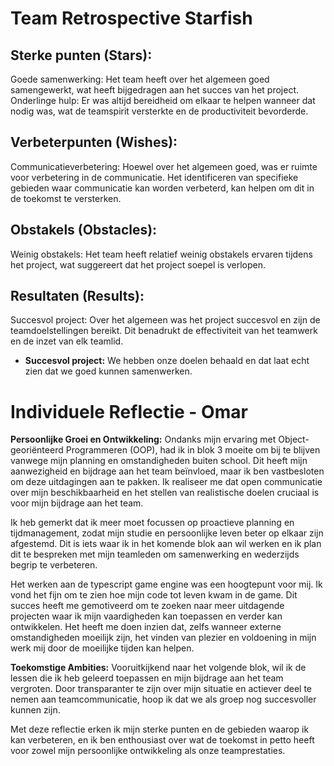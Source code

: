 # Team Retrospective Starfish

## Sterke punten (Stars):

Goede samenwerking: Het team heeft over het algemeen goed samengewerkt, wat heeft bijgedragen aan het succes van het project.
Onderlinge hulp: Er was altijd bereidheid om elkaar te helpen wanneer dat nodig was, wat de teamspirit versterkte en de productiviteit bevorderde.

## Verbeterpunten (Wishes):

Communicatieverbetering: Hoewel over het algemeen goed, was er ruimte voor verbetering in de communicatie. Het identificeren van specifieke gebieden waar communicatie kan worden verbeterd, kan helpen om dit in de toekomst te versterken.

## Obstakels (Obstacles):

Weinig obstakels: Het team heeft relatief weinig obstakels ervaren tijdens het project, wat suggereert dat het project soepel is verlopen.

## Resultaten (Results):

Succesvol project: Over het algemeen was het project succesvol en zijn de teamdoelstellingen bereikt. Dit benadrukt de effectiviteit van het teamwerk en de inzet van elk teamlid.

- **Succesvol project:** We hebben onze doelen behaald en dat laat echt zien dat we goed kunnen samenwerken.

# Individuele Reflectie - Omar

**Persoonlijke Groei en Ontwikkeling:**
Ondanks mijn ervaring met Object-georiënteerd Programmeren (OOP), had ik in blok 3 moeite om bij te blijven vanwege mijn planning en omstandigheden buiten school. Dit heeft mijn aanwezigheid en bijdrage aan het team beïnvloed, maar ik ben vastbesloten om deze uitdagingen aan te pakken. Ik realiseer me dat open communicatie over mijn beschikbaarheid en het stellen van realistische doelen cruciaal is voor mijn bijdrage aan het team.

Ik heb gemerkt dat ik meer moet focussen op proactieve planning en tijdmanagement, zodat mijn studie en persoonlijke leven beter op elkaar zijn afgestemd. Dit is iets waar ik in het komende blok aan wil werken en ik plan dit te bespreken met mijn teamleden om samenwerking en wederzijds begrip te verbeteren.

Het werken aan de typescript game engine was een hoogtepunt voor mij. Ik vond het fijn om te zien hoe mijn code tot leven kwam in de game. Dit succes heeft me gemotiveerd om te zoeken naar meer uitdagende projecten waar ik mijn vaardigheden kan toepassen en verder kan ontwikkelen. Het heeft me doen inzien dat, zelfs wanneer externe omstandigheden moeilijk zijn, het vinden van plezier en voldoening in mijn werk mij door de moeilijke tijden kan helpen.

**Toekomstige Ambities:**
Vooruitkijkend naar het volgende blok, wil ik de lessen die ik heb geleerd toepassen en mijn bijdrage aan het team vergroten. Door transparanter te zijn over mijn situatie en actiever deel te nemen aan teamcommunicatie, hoop ik dat we als groep nog succesvoller kunnen zijn.

Met deze reflectie erken ik mijn sterke punten en de gebieden waarop ik kan verbeteren, en ik ben enthousiast over wat de toekomst in petto heeft voor zowel mijn persoonlijke ontwikkeling als onze teamprestaties.
